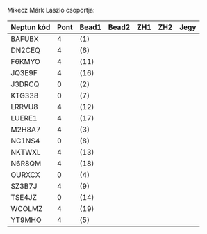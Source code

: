 Mikecz Márk László csoportja:

|	Neptun kód	|	Pont	 |	Bead1	 |	Bead2	|	ZH1	|	ZH2	| Jegy  |
|	----	|	----	|	----	|	----	|	----	|	----	| ---- |
|	BAFUBX	|	4	|	(1)	|		|		|		|   |
|	DN2CEQ	|	4	|	(6)	|		|		|		|   |
|	F6KMYO	|	4	|	(11)	|		|		|		|   |
|	JQ3E9F	|	4	|	(16)	|		|		|		|   |
|	J3DRCQ	|	0	|	(2)	|		|		|		|   |
|	KTG338	|	0	|	(7)	|		|		|		|   |
|	LRRVU8	|	4	|	(12)	|		|		|		|   |
|	LUERE1	|	4	|	(17)	|		|		|		|   |
|	M2H8A7	|	4	|	(3)	|		|		|		|   |
|	NC1NS4	|	0	|	(8)	|		|		|		|   |
|	NKTWXL	|	4	|	(13)	|		|		|		|   |
|	N6R8QM	|	4	|	(18)	|		|		|		|   |
|	OURXCX	|	0	|	(4)	|		|		|		|   |
|	SZ3B7J	|	4	|	(9)	|		|		|		|   |
|	TSE4JZ	|	0	|	(14)	|		|		|		|   |
|	WCOLMZ	|	4	|	(19)	|		|		|		|   |
|	YT9MHO	|	4	|	(5)	|		|		|		|   |
